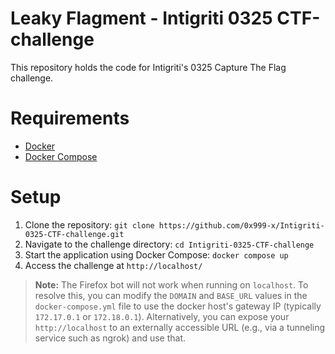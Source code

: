 # Leaky Flagment - Intigriti 0325 CTF-challenge

This repository holds the code for Intigriti's 0325 Capture The Flag challenge.


# Requirements

- [Docker](https://docs.docker.com/engine/install/)
- [Docker Compose](https://docs.docker.com/compose/)


# Setup

1. Clone the repository: `git clone https://github.com/0x999-x/Intigriti-0325-CTF-challenge.git`
2. Navigate to the challenge directory: `cd Intigriti-0325-CTF-challenge`
3. Start the application using Docker Compose: `docker compose up`
4. Access the challenge at `http://localhost/`


>**Note:** The Firefox bot will not work when running on `localhost`. To resolve this, you can modify the `DOMAIN` and `BASE_URL` values in the `docker-compose.yml` file to use the docker host's gateway IP (typically `172.17.0.1` or `172.18.0.1`). Alternatively, you can expose your `http://localhost` to an externally accessible URL (e.g., via a tunneling service such as ngrok) and use that.
